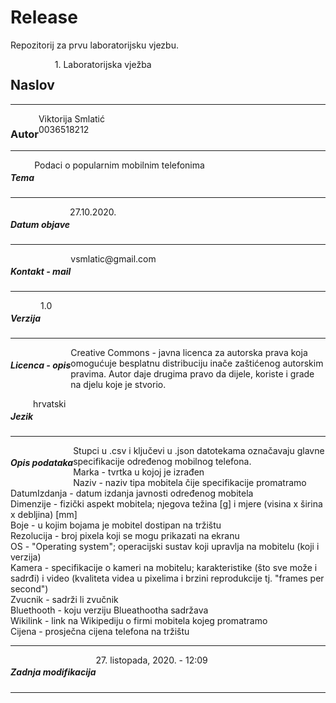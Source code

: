 # Release
Repozitorij za prvu laboratorijsku vjezbu.
<h2 style="text-align:left;float:left;">Naslov</h2>
<p tyle="text-align:right;float:right;">1. Laboratorijska vježba</p>
<hr style="clear:both;"/>
<h3 style="text-align:left;float:left;">Autor</h3>
<p tyle="text-align:right;float:right;">Viktorija Smlatić <br>
0036518212</p>
<hr style="clear:both;"/>
<h5 style="text-align:left;float:left;">Tema</h5>
<p tyle="text-align:right;float:right;">Podaci o popularnim mobilnim telefonima</p>
<hr style="clear:both;"/>
<h5 style="text-align:left;float:left;">Datum objave</h5>
<p tyle="text-align:right;float:right;">27.10.2020.</p>
<hr style="clear:both;"/>
<h5 style="text-align:left;float:left;">Kontakt - mail</h5>
<p tyle="text-align:right;float:right;">vsmlatic@gmail.com</p>
<hr style="clear:both;"/>
<h5 style="text-align:left;float:left;">Verzija</h5>
<p tyle="text-align:right;float:right;">1.0 </p>
<hr style="clear:both;"/>
<h5 style="text-align:left;float:left;">Licenca - opis</h5>
<p tyle="text-align:right;float:right;">Creative Commons - javna licenca za autorska prava koja omogućuje besplatnu distribuciju inače zaštićenog autorskim pravima. Autor daje drugima pravo da dijele, koriste i grade na djelu koje je stvorio.</p>
<h5 style="text-align:left;float:left;">Jezik</h5>
<p tyle="text-align:right;float:right;">hrvatski</p>
<hr style="clear:both;"/>
<h5 style="text-align:left;float:left;">Opis podataka</h5>
<p tyle="text-align:right;float:right;">Stupci u .csv i ključevi u .json datotekama označavaju glavne specifikacije određenog mobilnog telefona. <br>
Marka - tvrtka u kojoj je izrađen<br>
Naziv - naziv tipa mobitela čije specifikacije promatramo<br>
DatumIzdanja - datum izdanja javnosti određenog mobitela<br>
Dimenzije - fizički aspekt mobitela; njegova težina [g] i mjere (visina x širina x debljina) [mm]<br>
Boje - u kojim bojama je mobitel dostipan na tržištu <br>
Rezolucija - broj pixela koji se mogu prikazati na ekranu<br>
OS - "Operating system"; operacijski sustav koji upravlja na mobitelu (koji i verzija)<br>
Kamera - specifikacije o kameri na mobitelu; karakteristike (što sve može i sadrđi) i video (kvaliteta videa u pixelima i brzini reprodukcije tj. "frames per second")<br>
Zvucnik - sadrži li zvučnik<br>
Bluethooth - koju verziju Blueathootha sadržava<br>
Wikilink - link na Wikipediju o firmi mobitela kojeg promatramo<br>  
Cijena - prosječna cijena telefona na tržištu</p>
<hr style="clear:both;"/>
<h5 style="text-align:left;float:left;">Zadnja modifikacija</h5>
<p tyle="text-align:right;float:right;">27. listopada, 2020. - 12:09</p>
<hr style="clear:both;"/>

